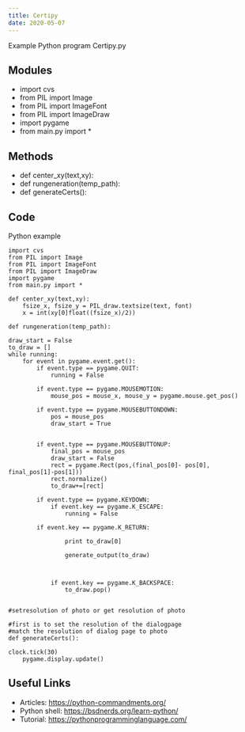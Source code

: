 ```yaml
---
title: Certipy
date: 2020-05-07
---
```

Example Python program Certipy.py

## Modules

* import cvs
* from PIL import Image
* from PIL import ImageFont
* from PIL import ImageDraw
* import pygame
* from main.py import *

## Methods

* def center_xy(text,xy):
* def rungeneration(temp_path):
* def generateCerts():

## Code

Python example

    import cvs
    from PIL import Image
    from PIL import ImageFont
    from PIL import ImageDraw
    import pygame
    from main.py import *
    
    def center_xy(text,xy):
        fsize_x, fsize_y = PIL_draw.textsize(text, font)
        x = int(xy[0]float((fsize_x)/2))
    
    def rungeneration(temp_path):
    
    draw_start = False
    to_draw = []
    while running:
        for event in pygame.event.get():
            if event.type == pygame.QUIT:
                running = False
    
            if event.type == pygame.MOUSEMOTION:
    			mouse_pos = mouse_x, mouse_y = pygame.mouse.get_pos()
    
            if event.type == pygame.MOUSEBUTTONDOWN:
    			pos = mouse_pos
    			draw_start = True
    
    
    		if event.type == pygame.MOUSEBUTTONUP:
    			final_pos = mouse_pos
    			draw_start = False
    			rect = pygame.Rect(pos,(final_pos[0]- pos[0], final_pos[1]-pos[1]))
    			rect.normalize()
    			to_draw+=[rect]
    
            if event.type == pygame.KEYDOWN:
    			if event.key == pygame.K_ESCAPE:
    				running = False
    
            if event.key == pygame.K_RETURN:
    
    				print to_draw[0]
    
    				generate_output(to_draw)
    
    
    
    			if event.key == pygame.K_BACKSPACE:
    				to_draw.pop()
    
    
    #setresolution of photo or get resolution of photo
    
    #first is to set the resolution of the dialogpage
    #match the resolution of dialog page to photo
    def generateCerts():
    
    clock.tick(30)
    	pygame.display.update()
    

## Useful Links

- Articles: https://python-commandments.org/
- Python shell: https://bsdnerds.org/learn-python/
- Tutorial: https://pythonprogramminglanguage.com/
